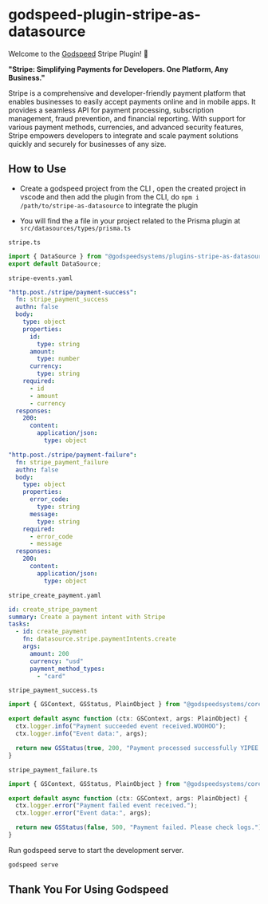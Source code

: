 # godspeed-plugin-stripe-as-datasource

Welcome to the [Godspeed](https://www.godspeed.systems/) Stripe Plugin! 🚀

**"Stripe: Simplifying Payments for Developers. One Platform, Any Business."**

Stripe is a comprehensive and developer-friendly payment platform that enables businesses to easily accept payments online and in mobile apps. It provides a seamless API for payment processing, subscription management, fraud prevention, and financial reporting. With support for various payment methods, currencies, and advanced security features, Stripe empowers developers to integrate and scale payment solutions quickly and securely for businesses of any size.

## How to Use
- Create a godspeed project from the CLI , open the created project in vscode and then add the plugin from the CLI, do `npm i /path/to/stripe-as-datasource` to integrate the plugin

- You will find the a file in your project related to the Prisma plugin at `src/datasources/types/prisma.ts` 


`stripe.ts`

```typescript
import { DataSource } from "@godspeedsystems/plugins-stripe-as-datasource";
export default DataSource;
```

`stripe-events.yaml`
```yaml
"http.post./stripe/payment-success":
  fn: stripe_payment_success
  authn: false
  body:
    type: object
    properties:
      id:
        type: string
      amount:
        type: number
      currency:
        type: string
    required:
      - id
      - amount
      - currency
  responses:
    200:
      content:
        application/json:
          type: object

"http.post./stripe/payment-failure":
  fn: stripe_payment_failure
  authn: false
  body:
    type: object
    properties:
      error_code:
        type: string
      message:
        type: string
    required:
      - error_code
      - message
  responses:
    200:
      content:
        application/json:
          type: object

```
`stripe_create_payment.yaml`
```yaml
id: create_stripe_payment
summary: Create a payment intent with Stripe
tasks:
  - id: create_payment
    fn: datasource.stripe.paymentIntents.create
    args:
      amount: 200
      currency: "usd"
      payment_method_types:
        - "card"

```

`stripe_payment_success.ts`
```ts
import { GSContext, GSStatus, PlainObject } from "@godspeedsystems/core";

export default async function (ctx: GSContext, args: PlainObject) {
  ctx.logger.info("Payment succeeded event received.WOOHOO");
  ctx.logger.info("Event data:", args);

  return new GSStatus(true, 200, "Payment processed successfully YIPEE.");
}
```

`stripe_payment_failure.ts`
```ts
import { GSContext, GSStatus, PlainObject } from "@godspeedsystems/core";

export default async function (ctx: GSContext, args: PlainObject) {
  ctx.logger.error("Payment failed event received.");
  ctx.logger.error("Event data:", args);

  return new GSStatus(false, 500, "Payment failed. Please check logs.");
}

```

Run godspeed serve to start the development server.
```bash
godspeed serve
```

## Thank You For Using Godspeed 

